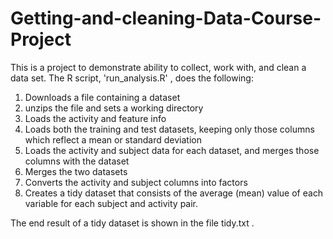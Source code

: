 # Getting-and-cleaning-Data-Course-Project
This is a project to demonstrate ability to collect, work with, and clean a data set.
The R script,  'run_analysis.R' , does the following:
1. Downloads a file containing a dataset
2. unzips the file and sets a working directory
3. Loads the activity and feature info
4. Loads both the training and test datasets, keeping only those columns which reflect a mean or standard deviation
5. Loads the activity and subject data for each dataset, and merges those columns with the dataset
6. Merges the two datasets
7. Converts the  activity  and  subject  columns into factors
8. Creates a tidy dataset that consists of the average (mean) value of each variable for each subject and activity pair.

The end result of a tidy dataset is shown in the file  tidy.txt .
